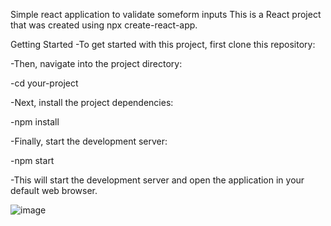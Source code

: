 Simple react application to validate someform inputs
This is a React project that was created using npx create-react-app.

Getting Started
-To get started with this project, first clone this repository:

-Then, navigate into the project directory:

-cd your-project

-Next, install the project dependencies:

-npm install

-Finally, start the development server:

-npm start

-This will start the development server and open the application in your default web browser.

![image](https://user-images.githubusercontent.com/108655042/229096325-4c96cd88-96f6-4f4d-870a-47a9f8d7695c.png)
